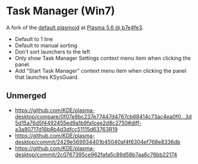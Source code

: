 # Task Manager (Win7)

A fork of the [default plasmoid](https://github.com/KDE/plasma-desktop/tree/master/applets/taskmanager) at [Plasma 5.6 @ b7e4fe3](https://github.com/KDE/plasma-desktop/commit/b7e4fe36133ec8be060b11878adaba962a3b2696).

* Default to 1 line
* Default to manual sorting
* Don't sort launchers to the left
* Only show Task Manager Settings context menu item when clicking the panel.
* Add "Start Task Manager" context menu item when clicking the panel that launches KSysGuard.

## Unmerged

* https://github.com/KDE/plasma-desktop/compare/0f07e8bc237e77447d4767cb68414c73ac4ea0f0...3d5d15a76d5f4492455ed9a1b9fa1cee2d8c2750#diff-a3a80717d18b8b4d3dfcc51115d63763R19
* https://github.com/KDE/plasma-desktop/commit/2429e569934401b45040af4f6304ef768e8336db
* https://github.com/KDE/plasma-desktop/commit/2c0767395ce962fafa5c89d58b7aa6c76bb22174
